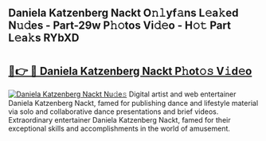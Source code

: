 ## Daniela Katzenberg Nackt O𝚗𝚕yf𝚊ns L𝚎a𝚔ed N𝚞𝚍es - Part-29w P𝚑𝚘tos Vi𝚍𝚎o - H𝚘𝚝 Part L𝚎a𝚔s RYbXD

# <h2><a href="http://kf0fweg.oniu.top/?m=Daniela+Katzenberg+Nackt">🔗👉 🔴 Daniela Katzenberg Nackt P𝚑ot𝚘𝚜 V𝚒d𝚎o</a></h2>

[![Daniela Katzenberg Nackt Nu𝚍e𝚜](https://i.imgur.com/0qMVB7G.gif)](http://kf0fweg.oniu.top/?m=Daniela+Katzenberg+Nackt)
Digital artist and web entertainer Daniela Katzenberg Nackt, famed for publishing dance and lifestyle material via solo and collaborative dance presentations and brief videos. Extraordinary entertainer Daniela Katzenberg Nackt, famed for their exceptional skills and accomplishments in the world of amusement.  
